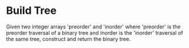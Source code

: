 # Build Tree

Given two integer arrays 'preorder' and 'inorder' where 'preorder' is the preorder traversal of a binary tree and inorder is the 'inorder' traversal of the same
tree, construct and return the binary tree.
